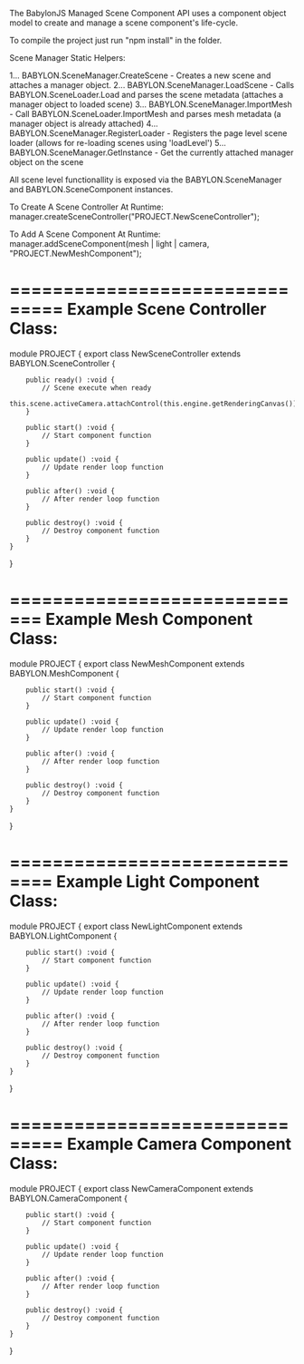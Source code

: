
The BabylonJS Managed Scene Component API uses a component object model to create and manage a scene component's life-cycle.

To compile the project just run "npm install" in the folder. 

Scene Manager Static Helpers:

1... BABYLON.SceneManager.CreateScene       - Creates a new scene and attaches a manager object.
2... BABYLON.SceneManager.LoadScene         - Calls BABYLON.SceneLoader.Load and parses the scene metadata (attaches a manager object to loaded scene)
3... BABYLON.SceneManager.ImportMesh        - Call BABYLON.SceneLoader.ImportMesh and parses mesh metadata (a manager object is already attached)
4... BABYLON.SceneManager.RegisterLoader    - Registers the page level scene loader (allows for re-loading scenes using 'loadLevel')
5... BABYLON.SceneManager.GetInstance       - Get the currently attached manager object on the scene

All scene level functionallity is exposed via the BABYLON.SceneManager and BABYLON.SceneComponent instances.

To Create A Scene Controller At Runtime: manager.createSceneController("PROJECT.NewSceneController");

To Add A Scene Component At Runtime: manager.addSceneComponent(mesh | light | camera, "PROJECT.NewMeshComponent");

===============================
Example Scene Controller Class:
===============================

module PROJECT {
    export class NewSceneController extends BABYLON.SceneController {

        public ready() :void {
            // Scene execute when ready
            this.scene.activeCamera.attachControl(this.engine.getRenderingCanvas());
        }

        public start() :void {
            // Start component function
        }

        public update() :void {
            // Update render loop function
        }

        public after() :void {
            // After render loop function
        }

        public destroy() :void {
            // Destroy component function
        }
    }
}

=============================
Example Mesh Component Class:
=============================

module PROJECT {
    export class NewMeshComponent extends BABYLON.MeshComponent {

        public start() :void {
            // Start component function
        }

        public update() :void {
            // Update render loop function
        }

        public after() :void {
            // After render loop function
        }

        public destroy() :void {
            // Destroy component function
        }
    }
}

==============================
Example Light Component Class:
==============================

module PROJECT {
    export class NewLightComponent extends BABYLON.LightComponent {

        public start() :void {
            // Start component function
        }

        public update() :void {
            // Update render loop function
        }

        public after() :void {
            // After render loop function
        }

        public destroy() :void {
            // Destroy component function
        }
    }
}

===============================
Example Camera Component Class:
===============================

module PROJECT {
    export class NewCameraComponent extends BABYLON.CameraComponent {

        public start() :void {
            // Start component function
        }

        public update() :void {
            // Update render loop function
        }

        public after() :void {
            // After render loop function
        }

        public destroy() :void {
            // Destroy component function
        }
    }
}

